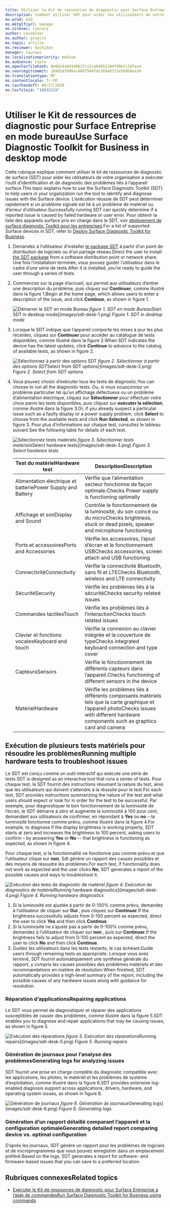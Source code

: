 ```yaml
---
title: Utiliser le Kit de ressources de diagnostic pour Surface Entreprise en mode bureau
description: Comment utiliser SDT pour aider les utilisateurs de votre organisation à exécuter l’outil d’identification et de diagnostic des problèmes avec le périphérique surface.
ms.prod: w10
ms.mktglfcycl: manage
ms.sitesec: library
author: coveminer
ms.author: greglin
ms.topic: article
ms.reviewer: hachidan
manager: laurawi
ms.localizationpriority: medium
ms.audience: itpro
ms.openlocfilehash: 9e6b34a8d34081fc12cab4851104f0b67c3dfea4
ms.sourcegitcommit: 109d1d7608ac4667564fa5369e8722e569b8ea36
ms.translationtype: MT
ms.contentlocale: fr-FR
ms.lasthandoff: 06/27/2020
ms.locfileid: "10832219"
---
```

# <span data-ttu-id="b20b0-103">Utiliser le Kit de ressources de diagnostic pour Surface Entreprise en mode bureau</span><span class="sxs-lookup"><span data-stu-id="b20b0-103">Use Surface Diagnostic Toolkit for Business in desktop mode</span></span>

<span data-ttu-id="b20b0-104">Cette rubrique explique comment utiliser le kit de ressources de diagnostic de surface (SDT) pour aider les utilisateurs de votre organisation à exécuter l’outil d’identification et de diagnostic des problèmes liés à l’appareil surface.</span><span class="sxs-lookup"><span data-stu-id="b20b0-104">This topic explains how to use the Surface Diagnostic Toolkit (SDT) to help users in your organization run the tool to identify and diagnose issues with the Surface device.</span></span> <span data-ttu-id="b20b0-105">L’exécution réussie de SDT peut déterminer rapidement si un problème signalé est lié à un problème de matériel ou d’erreur d’utilisateur.</span><span class="sxs-lookup"><span data-stu-id="b20b0-105">Successfully running SDT can quickly determine if a reported issue is caused by failed hardware or user error.</span></span> <span data-ttu-id="b20b0-106">Pour obtenir la liste des appareils surface pris en charge dans le SDT, voir [déploiement de surface diagnostic Toolkit pour les entreprises](surface-diagnostic-toolkit-business.md).</span><span class="sxs-lookup"><span data-stu-id="b20b0-106">For a list of supported Surface devices in SDT, refer to [Deploy Surface Diagnostic Toolkit for Business](surface-diagnostic-toolkit-business.md).</span></span>


1. <span data-ttu-id="b20b0-107">Demandez à l’utilisateur d’installer [le package SDT](surface-diagnostic-toolkit-business.md#create-custom-sdt) à partir d’un point de distribution de logiciels ou d’un partage réseau.</span><span class="sxs-lookup"><span data-stu-id="b20b0-107">Direct the user to install [the SDT package](surface-diagnostic-toolkit-business.md#create-custom-sdt) from a software distribution point or network share.</span></span> <span data-ttu-id="b20b0-108">Une fois l’installation terminée, vous pouvez guider l’utilisateur dans le cadre d’une série de tests.</span><span class="sxs-lookup"><span data-stu-id="b20b0-108">After it is installed, you’re ready to guide the user through a series of tests.</span></span> 

2. <span data-ttu-id="b20b0-109">Commencez sur la page d’accueil, qui permet aux utilisateurs d’entrer une description du problème, puis cliquez sur **Continuer**, comme illustré dans la figure 1.</span><span class="sxs-lookup"><span data-stu-id="b20b0-109">Begin at the home page, which allows users to enter a description of the issue, and click **Continue**, as shown in figure 1.</span></span>

    ![<span data-ttu-id="b20b0-110">Démarrer le SDT en mode Bureau ](images/sdt-desk-1.png)
 *figure 1. SDT en mode Bureau*</span><span class="sxs-lookup"><span data-stu-id="b20b0-110">Start SDT in desktop mode](images/sdt-desk-1.png)
*Figure 1. SDT in desktop mode*</span></span>

3. <span data-ttu-id="b20b0-111">Lorsque le SDT indique que l’appareil comporte les mises à jour les plus récentes, cliquez sur **Continuer** pour accéder au catalogue de tests disponibles, comme illustré dans la figure 2.</span><span class="sxs-lookup"><span data-stu-id="b20b0-111">When SDT indicates the device has the latest updates, click **Continue** to advance to the catalog of available tests, as shown in figure 2.</span></span>

    ![<span data-ttu-id="b20b0-112">Sélectionnez à partir des options SDT ](images/sdt-desk-2.png)
 *figure 2. Sélectionner à partir des options SDT*</span><span class="sxs-lookup"><span data-stu-id="b20b0-112">Select from SDT options](images/sdt-desk-2.png)
*Figure 2. Select from SDT options*</span></span>

4. <span data-ttu-id="b20b0-113">Vous pouvez choisir d’exécuter tous les tests de diagnostic.</span><span class="sxs-lookup"><span data-stu-id="b20b0-113">You can choose to run all the diagnostic tests.</span></span> <span data-ttu-id="b20b0-114">Ou, si vous soupçonnez un problème particulier tel qu’un affichage défectueux ou un problème d’alimentation électrique, cliquez sur **Sélectionner** pour effectuer votre choix parmi les tests disponibles, puis cliquez sur **exécuter la sélection**, comme illustré dans la figure 3.</span><span class="sxs-lookup"><span data-stu-id="b20b0-114">Or, if you already suspect a particular issue such as a faulty display or a power supply problem, click **Select** to choose from the available tests and click **Run Selected**, as shown in figure 3.</span></span> <span data-ttu-id="b20b0-115">Pour plus d’informations sur chaque test, consultez le tableau suivant.</span><span class="sxs-lookup"><span data-stu-id="b20b0-115">See the following table for details of each test.</span></span> 

    ![<span data-ttu-id="b20b0-116">Sélectionnez tests matériels ](images/sdt-desk-3.png)
 *figure 3. Sélectionner tests matériels*</span><span class="sxs-lookup"><span data-stu-id="b20b0-116">Select hardware tests](images/sdt-desk-3.png)
*Figure 3. Select hardware tests*</span></span>

    <span data-ttu-id="b20b0-117">Test du matériel</span><span class="sxs-lookup"><span data-stu-id="b20b0-117">Hardware test</span></span> | <span data-ttu-id="b20b0-118">Description</span><span class="sxs-lookup"><span data-stu-id="b20b0-118">Description</span></span>
    --- | ---
    <span data-ttu-id="b20b0-119">Alimentation électrique et batterie</span><span class="sxs-lookup"><span data-stu-id="b20b0-119">Power Supply and Battery</span></span> |  <span data-ttu-id="b20b0-120">Vérifie que l’alimentation secteur fonctionne de façon optimale.</span><span class="sxs-lookup"><span data-stu-id="b20b0-120">Checks Power supply is functioning optimally</span></span>
    <span data-ttu-id="b20b0-121">Affichage et son</span><span class="sxs-lookup"><span data-stu-id="b20b0-121">Display and Sound</span></span>   | <span data-ttu-id="b20b0-122">Contrôle le fonctionnement de la luminosité, du son coincé ou du micro</span><span class="sxs-lookup"><span data-stu-id="b20b0-122">Checks brightness, stuck or dead pixels, speaker and microphone functioning</span></span>
    <span data-ttu-id="b20b0-123">Ports et accessoires</span><span class="sxs-lookup"><span data-stu-id="b20b0-123">Ports and Accessories</span></span>   | <span data-ttu-id="b20b0-124">Vérifie les accessoires, l’ajout d’écran et le fonctionnement USB</span><span class="sxs-lookup"><span data-stu-id="b20b0-124">Checks accessories, screen attach and USB functioning</span></span>
    <span data-ttu-id="b20b0-125">Connectivité</span><span class="sxs-lookup"><span data-stu-id="b20b0-125">Connectivity</span></span> |  <span data-ttu-id="b20b0-126">Vérifie la connectivité Bluetooth, sans fil et LTE</span><span class="sxs-lookup"><span data-stu-id="b20b0-126">Checks Bluetooth, wireless and LTE connectivity</span></span>
    <span data-ttu-id="b20b0-127">Sécurité</span><span class="sxs-lookup"><span data-stu-id="b20b0-127">Security</span></span>    | <span data-ttu-id="b20b0-128">Vérifie les problèmes liés à la sécurité</span><span class="sxs-lookup"><span data-stu-id="b20b0-128">Checks security related issues</span></span>
    <span data-ttu-id="b20b0-129">Commandes tactiles</span><span class="sxs-lookup"><span data-stu-id="b20b0-129">Touch</span></span>   | <span data-ttu-id="b20b0-130">Vérifie les problèmes liés à l’interaction</span><span class="sxs-lookup"><span data-stu-id="b20b0-130">Checks touch related issues</span></span>
    <span data-ttu-id="b20b0-131">Clavier et fonctions vocales</span><span class="sxs-lookup"><span data-stu-id="b20b0-131">Keyboard and touch</span></span> |    <span data-ttu-id="b20b0-132">Vérifie la connexion au clavier intégrée et la couverture de type</span><span class="sxs-lookup"><span data-stu-id="b20b0-132">Checks integrated keyboard connection and type cover</span></span>
    <span data-ttu-id="b20b0-133">Capteurs</span><span class="sxs-lookup"><span data-stu-id="b20b0-133">Sensors</span></span> | <span data-ttu-id="b20b0-134">Vérifie le fonctionnement de différents capteurs dans l’appareil.</span><span class="sxs-lookup"><span data-stu-id="b20b0-134">Checks functioning of different sensors in the device</span></span>
    <span data-ttu-id="b20b0-135">Matériel</span><span class="sxs-lookup"><span data-stu-id="b20b0-135">Hardware</span></span> |  <span data-ttu-id="b20b0-136">Vérifie les problèmes liés à différents composants matériels tels que la carte graphique et l’appareil photo</span><span class="sxs-lookup"><span data-stu-id="b20b0-136">Checks issues with different hardware components such as graphics card and camera</span></span>





<span id="multiple" />

## <span data-ttu-id="b20b0-137">Exécution de plusieurs tests matériels pour résoudre les problèmes</span><span class="sxs-lookup"><span data-stu-id="b20b0-137">Running multiple hardware tests to troubleshoot issues</span></span>

<span data-ttu-id="b20b0-138">Le SDT est conçu comme un outil interactif qui exécute une série de tests.</span><span class="sxs-lookup"><span data-stu-id="b20b0-138">SDT is designed as an interactive tool that runs a series of tests.</span></span> <span data-ttu-id="b20b0-139">Pour chaque test, le SDT fournit des instructions résumant la nature du test, ainsi que les utilisateurs qui doivent s’attendre à la réussite pour le test.</span><span class="sxs-lookup"><span data-stu-id="b20b0-139">For each test, SDT provides instructions summarizing  the nature of the test and what users should expect or look for in order for the test to be successful.</span></span> <span data-ttu-id="b20b0-140">Par exemple, pour diagnostiquer le bon fonctionnement de la luminosité de l’écran, le SDT démarre à zéro et augmente la luminosité à 100 pour cent, demandant aux utilisateurs de confirmer, en répondant à **Yes** ou **no** --la luminosité fonctionne comme prévu, comme illustré dans la figure 4.</span><span class="sxs-lookup"><span data-stu-id="b20b0-140">For example, to diagnose if the display brightness is working properly, SDT starts at zero and increases the brightness to 100 percent, asking users to confirm – by answering **Yes** or **No** -- that brightness is functioning as expected, as shown in figure 4.</span></span> 

<span data-ttu-id="b20b0-141">Pour chaque test, si la fonctionnalité ne fonctionne pas comme prévu et que l’utilisateur clique sur **non**, Sdt génère un rapport des causes possibles et des moyens de résoudre les problèmes.</span><span class="sxs-lookup"><span data-stu-id="b20b0-141">For each test, if functionality does not work as expected and the user clicks **No**, SDT generates a report of the possible causes and ways to troubleshoot it.</span></span> 

![<span data-ttu-id="b20b0-142">Exécution des tests de diagnostic de matériel ](images/sdt-desk-4.png)
 *figure 4. Exécution de diagnostics de matériel*</span><span class="sxs-lookup"><span data-stu-id="b20b0-142">Running hardware diagnostics](images/sdt-desk-4.png)
*Figure 4. Running hardware diagnostics*</span></span>

1. <span data-ttu-id="b20b0-143">Si la luminosité est ajustée à partir de 0-100% comme prévu, demandez à l’utilisateur de cliquer sur **Oui** , puis cliquez sur **Continuer**.</span><span class="sxs-lookup"><span data-stu-id="b20b0-143">If the brightness successfully adjusts from 0-100 percent as expected, direct the user to click **Yes** and then click **Continue**.</span></span> 
2. <span data-ttu-id="b20b0-144">Si la luminosité ne s’ajuste pas à partir de 0-100% comme prévu, demandez à l’utilisateur de cliquer sur **non** , puis sur **Continuer**.</span><span class="sxs-lookup"><span data-stu-id="b20b0-144">If the brightness fails to adjust from 0-100 percent as expected, direct the user to click **No** and then click **Continue**.</span></span> 
3. <span data-ttu-id="b20b0-145">Guidez les utilisateurs dans les tests restants, le cas échéant.</span><span class="sxs-lookup"><span data-stu-id="b20b0-145">Guide users through remaining tests as appropriate.</span></span> <span data-ttu-id="b20b0-146">Lorsque vous avez terminé, SDT fournit automatiquement une synthèse générale du rapport, y compris les causes possibles des problèmes matériels et des recommandations en matière de résolution.</span><span class="sxs-lookup"><span data-stu-id="b20b0-146">When finished, SDT automatically provides a high-level summary of the report, including the possible causes of any hardware issues along with guidance for resolution.</span></span>


### <span data-ttu-id="b20b0-147">Réparation d’applications</span><span class="sxs-lookup"><span data-stu-id="b20b0-147">Repairing applications</span></span>

<span data-ttu-id="b20b0-148">Le SDT vous permet de diagnostiquer et réparer des applications susceptibles de causer des problèmes, comme illustré dans la figure 5.</span><span class="sxs-lookup"><span data-stu-id="b20b0-148">SDT enables you to diagnose and repair applications that may be causing issues, as shown in figure 5.</span></span>

![<span data-ttu-id="b20b0-149">Exécution des réparations ](images/sdt-desk-5.png)
 *figure 5. Exécution des réparations*</span><span class="sxs-lookup"><span data-stu-id="b20b0-149">Running repairs](images/sdt-desk-5.png)
*Figure 5. Running repairs*</span></span>
<span id="logs" />

### <span data-ttu-id="b20b0-150">Génération de journaux pour l’analyse des problèmes</span><span class="sxs-lookup"><span data-stu-id="b20b0-150">Generating logs for analyzing issues</span></span> 

<span data-ttu-id="b20b0-151">SDT fournit une prise en charge complète du diagnostic compatible avec les applications, les pilotes, le matériel et les problèmes de système d’exploitation, comme illustré dans la figure 6.</span><span class="sxs-lookup"><span data-stu-id="b20b0-151">SDT provides extensive log-enabled diagnosis support across applications, drivers, hardware, and operating system issues, as shown in figure 6.</span></span>

![<span data-ttu-id="b20b0-152">Génération de journaux ](images/sdt-desk-6.png)
 *figure 6. Génération de journaux*</span><span class="sxs-lookup"><span data-stu-id="b20b0-152">Generating logs](images/sdt-desk-6.png)
*Figure 6. Generating logs*</span></span>

<span id="detailed-report" />

### <span data-ttu-id="b20b0-153">Génération d’un rapport détaillé comparant l’appareil et la configuration optimale</span><span class="sxs-lookup"><span data-stu-id="b20b0-153">Generating detailed report comparing device vs. optimal configuration</span></span>

<span data-ttu-id="b20b0-154">D’après les journaux, SDT génère un rapport pour les problèmes de logiciels et de microprogrammes que vous pouvez enregistrer dans un emplacement préféré.</span><span class="sxs-lookup"><span data-stu-id="b20b0-154">Based on the logs, SDT generates a report for software- and firmware-based issues that you can save to a preferred location.</span></span>

## <span data-ttu-id="b20b0-155">Rubriques connexes</span><span class="sxs-lookup"><span data-stu-id="b20b0-155">Related topics</span></span>

- [<span data-ttu-id="b20b0-156">Exécuter le Kit de ressources de diagnostic pour Surface Entreprise à l’aide de commandes</span><span class="sxs-lookup"><span data-stu-id="b20b0-156">Run Surface Diagnostic Toolkit for Business using commands</span></span>](surface-diagnostic-toolkit-command-line.md)


